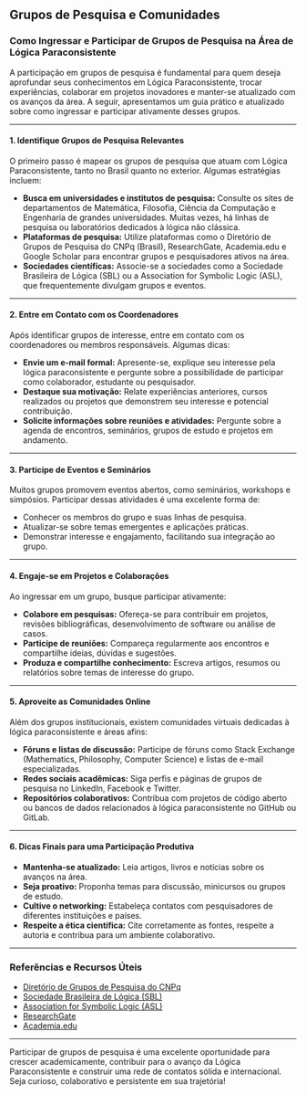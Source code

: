 
## Grupos de Pesquisa e Comunidades

### Como Ingressar e Participar de Grupos de Pesquisa na Área de Lógica Paraconsistente

A participação em grupos de pesquisa é fundamental para quem deseja aprofundar seus conhecimentos em Lógica Paraconsistente, trocar experiências, colaborar em projetos inovadores e manter-se atualizado com os avanços da área. A seguir, apresentamos um guia prático e atualizado sobre como ingressar e participar ativamente desses grupos.

---

#### 1. **Identifique Grupos de Pesquisa Relevantes**

O primeiro passo é mapear os grupos de pesquisa que atuam com Lógica Paraconsistente, tanto no Brasil quanto no exterior. Algumas estratégias incluem:

- **Busca em universidades e institutos de pesquisa:** Consulte os sites de departamentos de Matemática, Filosofia, Ciência da Computação e Engenharia de grandes universidades. Muitas vezes, há linhas de pesquisa ou laboratórios dedicados à lógica não clássica.
- **Plataformas de pesquisa:** Utilize plataformas como o Diretório de Grupos de Pesquisa do CNPq (Brasil), ResearchGate, Academia.edu e Google Scholar para encontrar grupos e pesquisadores ativos na área.
- **Sociedades científicas:** Associe-se a sociedades como a Sociedade Brasileira de Lógica (SBL) ou a Association for Symbolic Logic (ASL), que frequentemente divulgam grupos e eventos.

---

#### 2. **Entre em Contato com os Coordenadores**

Após identificar grupos de interesse, entre em contato com os coordenadores ou membros responsáveis. Algumas dicas:

- **Envie um e-mail formal:** Apresente-se, explique seu interesse pela lógica paraconsistente e pergunte sobre a possibilidade de participar como colaborador, estudante ou pesquisador.
- **Destaque sua motivação:** Relate experiências anteriores, cursos realizados ou projetos que demonstrem seu interesse e potencial contribuição.
- **Solicite informações sobre reuniões e atividades:** Pergunte sobre a agenda de encontros, seminários, grupos de estudo e projetos em andamento.

---

#### 3. **Participe de Eventos e Seminários**

Muitos grupos promovem eventos abertos, como seminários, workshops e simpósios. Participar dessas atividades é uma excelente forma de:

- Conhecer os membros do grupo e suas linhas de pesquisa.
- Atualizar-se sobre temas emergentes e aplicações práticas.
- Demonstrar interesse e engajamento, facilitando sua integração ao grupo.

---

#### 4. **Engaje-se em Projetos e Colaborações**

Ao ingressar em um grupo, busque participar ativamente:

- **Colabore em pesquisas:** Ofereça-se para contribuir em projetos, revisões bibliográficas, desenvolvimento de software ou análise de casos.
- **Participe de reuniões:** Compareça regularmente aos encontros e compartilhe ideias, dúvidas e sugestões.
- **Produza e compartilhe conhecimento:** Escreva artigos, resumos ou relatórios sobre temas de interesse do grupo.

---

#### 5. **Aproveite as Comunidades Online**

Além dos grupos institucionais, existem comunidades virtuais dedicadas à lógica paraconsistente e áreas afins:

- **Fóruns e listas de discussão:** Participe de fóruns como Stack Exchange (Mathematics, Philosophy, Computer Science) e listas de e-mail especializadas.
- **Redes sociais acadêmicas:** Siga perfis e páginas de grupos de pesquisa no LinkedIn, Facebook e Twitter.
- **Repositórios colaborativos:** Contribua com projetos de código aberto ou bancos de dados relacionados à lógica paraconsistente no GitHub ou GitLab.

---

#### 6. **Dicas Finais para uma Participação Produtiva**

- **Mantenha-se atualizado:** Leia artigos, livros e notícias sobre os avanços na área.
- **Seja proativo:** Proponha temas para discussão, minicursos ou grupos de estudo.
- **Cultive o networking:** Estabeleça contatos com pesquisadores de diferentes instituições e países.
- **Respeite a ética científica:** Cite corretamente as fontes, respeite a autoria e contribua para um ambiente colaborativo.

---

### Referências e Recursos Úteis

- [Diretório de Grupos de Pesquisa do CNPq](http://dgp.cnpq.br/dgp/faces/consulta/consulta_parametrizada.jsf)
- [Sociedade Brasileira de Lógica (SBL)](https://www.sbl.org.br/)
- [Association for Symbolic Logic (ASL)](https://aslonline.org/)
- [ResearchGate](https://www.researchgate.net/)
- [Academia.edu](https://www.academia.edu/)

---

Participar de grupos de pesquisa é uma excelente oportunidade para crescer academicamente, contribuir para o avanço da Lógica Paraconsistente e construir uma rede de contatos sólida e internacional. Seja curioso, colaborativo e persistente em sua trajetória!
```
